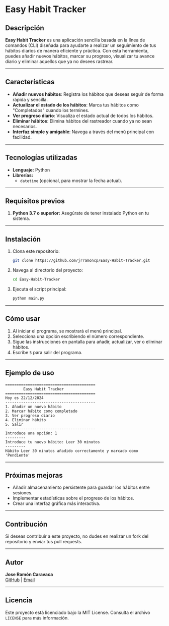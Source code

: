 # Easy Habit Tracker

## Descripción
**Easy Habit Tracker** es una aplicación sencilla basada en la línea de comandos (CLI) diseñada para ayudarte a realizar un seguimiento de tus hábitos diarios de manera eficiente y práctica. Con esta herramienta, puedes añadir nuevos hábitos, marcar su progreso, visualizar tu avance diario y eliminar aquellos que ya no desees rastrear.

---

## Características
- **Añadir nuevos hábitos**: Registra los hábitos que deseas seguir de forma rápida y sencilla.
- **Actualizar el estado de los hábitos**: Marca tus hábitos como "Completados" cuando los termines.
- **Ver progreso diario**: Visualiza el estado actual de todos los hábitos.
- **Eliminar hábitos**: Elimina hábitos del rastreador cuando ya no sean necesarios.
- **Interfaz simple y amigable**: Navega a través del menú principal con facilidad.

---

## Tecnologías utilizadas
- **Lenguaje:** Python
- **Librerías:**
  - `datetime` (opcional, para mostrar la fecha actual).

---

## Requisitos previos
1. **Python 3.7 o superior:** Asegúrate de tener instalado Python en tu sistema.

---

## Instalación
1. Clona este repositorio:
   ```bash
   git clone https://github.com/jrramoncp/Easy-Habit-Tracker.git
   ```
2. Navega al directorio del proyecto:
   ```bash
   cd Easy-Habit-Tracker
   ```
3. Ejecuta el script principal:
   ```bash
   python main.py
   ```

---

## Cómo usar
1. Al iniciar el programa, se mostrará el menú principal.
2. Selecciona una opción escribiendo el número correspondiente.
3. Sigue las instrucciones en pantalla para añadir, actualizar, ver o eliminar hábitos.
4. Escribe `5` para salir del programa.

---

## Ejemplo de uso
```text
========================================
        Easy Habit Tracker
========================================
Hoy es 22/12/2024
----------------------------------------
1. Añadir un nuevo hábito
2. Marcar hábito como completado
3. Ver progreso diario
4. Eliminar hábito
5. Salir
----------------------------------------
Introduce una opción: 1
---------
Introduce tu nuevo hábito: Leer 30 minutos
---------
Hábito Leer 30 minutos añadido correctamente y marcado como 'Pendiente'
```

---

## Próximas mejoras
- Añadir almacenamiento persistente para guardar los hábitos entre sesiones.
- Implementar estadísticas sobre el progreso de los hábitos.
- Crear una interfaz gráfica más interactiva.

---

## Contribución
Si deseas contribuir a este proyecto, no dudes en realizar un fork del repositorio y enviar tus pull requests.

---

## Autor
**Jose Ramón Caravaca**  
[GitHub](https://github.com/jrramoncp) | [Email](mailto:joseramoncaravaca@gmail.com)

---

## Licencia
Este proyecto está licenciado bajo la MIT License. Consulta el archivo `LICENSE` para más información.